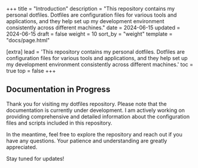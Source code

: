 +++
title = "Introduction"
description = "This repository contains my personal dotfiles. Dotfiles are configuration files for various tools and applications, and they help set up my development environment consistently across different machines."
date = 2024-06-15
updated = 2024-06-15
draft = false
weight = 10
sort_by = "weight"
template = "docs/page.html"

[extra]
lead = 'This repository contains my personal dotfiles. Dotfiles are configuration files for various tools and applications, and they help set up my development environment consistently across different machines.'
toc = true
top = false
+++

## Documentation in Progress

Thank you for visiting my dotfiles repository. Please note that the documentation is currently under development. I am actively working on providing comprehensive and detailed information about the configuration files and scripts included in this repository.

In the meantime, feel free to explore the repository and reach out if you have any questions. Your patience and understanding are greatly appreciated.

Stay tuned for updates!
